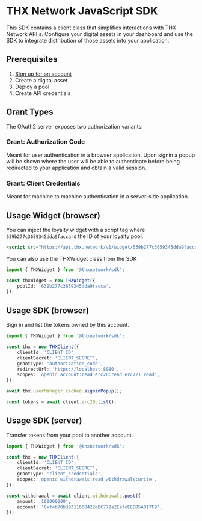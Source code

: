 # THX Network JavaScript SDK

This SDK contains a client class that simplifies interactions with THX Network API's. Configure your digital assets in your dashboard and use the SDK to integrate distribution of those assets into your application.

## Prerequisites

1. [Sign up for an account](https://dashboard.thx.network/signup)
2. Create a digital asset
3. Deploy a pool
4. Create API credentials

## Grant Types

The OAuth2 server exposes two authorization variants:

### Grant: Authorization Code

Meant for user authentication in a browser application. Upon signin a popup will be shown where the user will be able to authenticate before being redirected to your application and obtain a valid session.

### Grant: Client Credentials

Meant for machine to machine authentication in a server-side application.

## Usage Widget (browser)

You can inject the loyalty widget with a script tag where `639b277c3659345dda9facca` is the ID of your loyalty pool.

```html
<script src="https://api.thx.network/v1/widget/639b277c3659345dda9facca.js"></script>
```

You can also use the THXWidget class from the SDK

```typescript
import { THXWidget } from '@thxnetwork/sdk';

const thxWidget = new THXWidget({
    poolId: '639b277c3659345dda9facca',
});
```

## Usage SDK (browser)

Sign in and list the tokens owned by this account.

```typescript
import { THXWidget } from '@thxnetwork/sdk';

const thx = new THXClient({
    clientId: 'CLIENT_ID',
    clientSecret: 'CLIENT_SECRET',
    grantType: 'authorization_code',
    redirectUrl: 'https://localhost:8080',
    scopes: 'openid account:read erc20:read erc721:read',
});

await thx.userManager.cached.signinPopup();

const tokens = await client.erc20.list();
```

## Usage SDK (server)

Transfer tokens from your pool to another account.

```typescript
import { THXWidget } from '@thxnetwork/sdk';

const thx = new THXClient({
    clientId: 'CLIENT_ID',
    clientSecret: 'CLIENT_SECRET',
    grantType: 'client_credentials',
    scopes: 'openid withdrawals:read withdrawals:write',
});

const withdrawal = await client.withdrawals.post({
    amount: '100000000',
    account: '0xf4b70b3931166B422bBC772a2EafcE8BD5A017F9',
});
```
